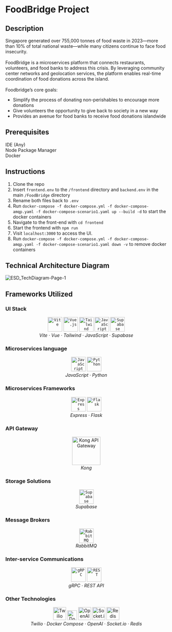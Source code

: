 # FoodBridge Project

## Description
Singapore generated over 755,000 tonnes of food waste in 2023—more than 10% of total national waste—while many citizens continue to face food insecurity. <br><br>
FoodBridge is a microservices platform that connects restaurants, volunteers, and food banks to address this crisis. By leveraging community center networks and geolocation services, the platform enables real-time coordination of food donations across the island.<br><br>
Foodbridge’s core goals:
<ul>
	<li>Simplify the process of donating non-perishables to encourage more donations</li>
	<li>Give volunteers the opportunity to give back to society in a new way</li>
	<li>Provides an avenue for food banks to receive food donations islandwide</li>
	
</ul>




## Prerequisites
IDE (Any) <br>
Node Package Manager <br>
Docker <br>

## Instructions
1. Clone the repo
2. Insert `frontend.env` to the `/frontend` directory and `backend.env` in the main `/FoodBridge` directory
3. Rename both files back to `.env`
6. Run `docker-compose -f docker-compose.yml -f docker-compose-amqp.yaml -f docker-compose-scenario1.yaml up --build -d` to start the docker containers
7. Navigate to the front-end with `cd frontend`
8. Start the frontend with `npm run`
9. Visit `localhost:3000` to access the UI.
10. Run `docker-compose -f docker-compose.yml -f docker-compose-amqp.yaml -f docker-compose-scenario1.yaml down -v` to remove docker containers


## Technical Architecture Diagram
![ESD_TechDiagram-Page-1](https://github.com/user-attachments/assets/65014e71-9437-47fd-a768-8e9787a314b5)


## Frameworks Utilized
### UI Stack
<div align="center">
	<code><img width="45" src="https://raw.githubusercontent.com/marwin1991/profile-technology-icons/refs/heads/main/icons/vite.png" alt="Vite" title="Vite"/></code>
	<code><img width="45" src="https://raw.githubusercontent.com/marwin1991/profile-technology-icons/refs/heads/main/icons/vue_js.png" alt="Vue.js" title="Vue.js"/></code>
	<code><img width="45" src="https://raw.githubusercontent.com/marwin1991/profile-technology-icons/refs/heads/main/icons/tailwind_css.png" alt="Tailwind CSS" title="Tailwind CSS"/></code>
	<code><img width="45" src="https://raw.githubusercontent.com/marwin1991/profile-technology-icons/refs/heads/main/icons/javascript.png" alt="JavaScript" title="JavaScript"/></code>
	<code><img width="45" src="https://raw.githubusercontent.com/marwin1991/profile-technology-icons/refs/heads/main/icons/supabase.png" alt="Supabase" title="Supabase"/></code> <br>
  <i>Vite · Vue · Tailwind · JavaScript · Supabase</i>
</div>

### Microservices language
<div align="center">
	<code><img width="45" src="https://raw.githubusercontent.com/marwin1991/profile-technology-icons/refs/heads/main/icons/javascript.png" alt="JavaScript" title="JavaScript"/></code>
	<code><img width="45" src="https://raw.githubusercontent.com/marwin1991/profile-technology-icons/refs/heads/main/icons/python.png" alt="Python" title="Python"/></code>
  <br>
  <i>JavaScript · Python</i>
</div>

### Microservices Frameworks
<div align="center">
	<code><img width="45" src="https://raw.githubusercontent.com/marwin1991/profile-technology-icons/refs/heads/main/icons/express.png" alt="Express" title="Express"/></code>
	<code><img width="45" src="https://raw.githubusercontent.com/marwin1991/profile-technology-icons/refs/heads/main/icons/flask.png" alt="Flask" title="Flask"/></code>
  <br>
  <i>Express · Flask</i>
</div> 

### API Gateway
<div align="center">
  <img src="https://konghq.com/wp-content/uploads/2018/08/kong-combination-mark-color-256px.png" alt="Kong API Gateway" width="88"/> <br>
  <i>Kong</i>
</div>


### Storage Solutions
<div align="center">
	<code><img width="45" src="https://raw.githubusercontent.com/marwin1991/profile-technology-icons/refs/heads/main/icons/supabase.png" alt="Supabase" title="Supabase"/></code><br>
  <i>Supabase</i>
</div>

### Message Brokers
<div align="center">
	<code><img width="45" src="https://raw.githubusercontent.com/marwin1991/profile-technology-icons/refs/heads/main/icons/rabbitmq.png" alt="RabbitMQ" title="RabbitMQ"/></code><br>
  <i>RabbitMQ</i>
</div>

### Inter-service Communications
<div align="center">
	<code><img width="45" src="https://raw.githubusercontent.com/marwin1991/profile-technology-icons/refs/heads/main/icons/grpc.png" alt="gRPC" title="gRPC"/></code>
	<code><img width="45" src="https://raw.githubusercontent.com/marwin1991/profile-technology-icons/refs/heads/main/icons/rest.png" alt="REST" title="REST"/></code><br>
  <i>gRPC · REST API</i>
</div>

### Other Technologies
<div align="center">
<img src="https://upload.wikimedia.org/wikipedia/commons/7/7e/Twilio-logo-red.svg" alt="Twilio" height="40"/>
<img src="https://upload.wikimedia.org/wikipedia/commons/4/4e/Docker_%28container_engine%29_logo.svg" alt="Docker" height="30"/>
  <img src="https://upload.wikimedia.org/wikipedia/commons/4/4d/OpenAI_Logo.svg" alt="OpenAI" height="40"/>
  <img src="https://upload.wikimedia.org/wikipedia/commons/9/96/Socket-io.svg" alt="Socket.io" height="40"/>
  <img src="https://upload.wikimedia.org/wikipedia/commons/6/64/Logo-redis.svg" alt="Redis" height="40"/><br>
  <i>Twilio · Docker Compose · OpenAI · Socket.io · Redis</i>
</div>
<!-- ## UI
donor-ui
foodbank-ui
volunteer-ui

## Services
accountInfo
confirmDelivery
findVolunteers
locating
notifyVolunteers
productListing
productValidation
authentication
hub
notification
route



## Usage
- Frontend: Visit `localhost:3000` to access the UI.
- API Documentation: Available at `localhost:4000/docs`.

## Contributing
Feel free to fork and create a pull request! -->

## License
MIT License

